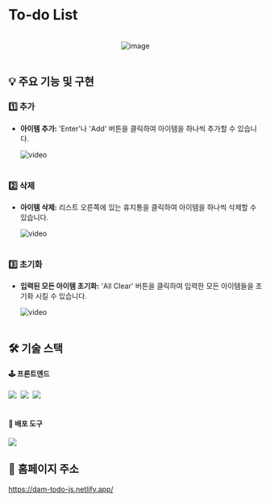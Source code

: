 # To-do List
<br/>

<div align="center">
 <img src="/img/img_todoList.png" alt="image"/>
</div>
<br/>

## 💡 주요 기능 및 구현
### 1️⃣ 추가
- **아이템 추가:** 'Enter'나 'Add' 버튼을 클릭하여 아이템을 하나씩 추가할 수 있습니다.
  
  <img src="/img/todo_add.gif" alt="video"/>
  <br/><br/>

### 2️⃣ 삭제
- **아이템 삭제:** 리스트 오른쪽에 있는 휴지통을 클릭하여 아이템을 하나씩 삭제할 수 있습니다.

  <img src="/img/todo_remove.gif" alt="video"/>
  <br/><br/>
  
### 3️⃣ 초기화
- **입력된 모든 아이템 초기화:** 'All Clear' 버튼을 클릭하여 입력한 모든 아이템들을 초기화 시킬 수 있습니다.
  
  <img src="/img/todo_clear.gif" alt="video"/>
  <br/><br/>

## 🛠 기술 스택
#### 🕹 프론트엔드
<div>
 <img src="https://img.shields.io/badge/-JavaScript-F7DF1E?style=flat-square&logo=javaScript&logoColor=white">&nbsp;
 <img src="https://img.shields.io/badge/HTML5-E34F26?style=flat-square&logo=HTML5&logoColor=white">&nbsp;
 <img src="https://img.shields.io/badge/CSS3-%231572B6.svg?style=flat-square&logo=css3&logoColor=white">&nbsp;
</div>
<br/>

#### 🚀 배포 도구
<img src="https://img.shields.io/badge/netlify-%23000000.svg?style=flat-square&logo=netlify&logoColor=#00C7B7">
<br/>

## 📍 홈페이지 주소
https://dam-todo-js.netlify.app/

